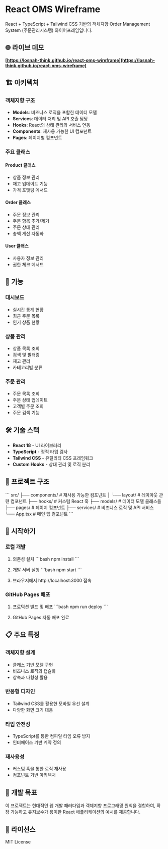 # React OMS Wireframe

React + TypeScript + Tailwind CSS 기반의 객체지향 Order Management System (주문관리시스템) 와이어프레임입니다.

## 🌐 라이브 데모
**[https://losnah-think.github.io/react-oms-wireframe](https://losnah-think.github.io/react-oms-wireframe)**

## 🏗️ 아키텍처

### 객체지향 구조
- **Models**: 비즈니스 로직을 포함한 데이터 모델
- **Services**: 데이터 처리 및 API 호출 담당
- **Hooks**: React의 상태 관리와 서비스 연동
- **Components**: 재사용 가능한 UI 컴포넌트
- **Pages**: 페이지별 컴포넌트

### 주요 클래스

#### Product 클래스
- 상품 정보 관리
- 재고 업데이트 기능
- 가격 포맷팅 메서드

#### Order 클래스  
- 주문 정보 관리
- 주문 항목 추가/제거
- 주문 상태 관리
- 총액 계산 자동화

#### User 클래스
- 사용자 정보 관리
- 권한 체크 메서드

## 🚀 기능

### 대시보드
- 실시간 통계 현황
- 최근 주문 목록
- 인기 상품 현황

### 상품 관리
- 상품 목록 조회
- 검색 및 필터링
- 재고 관리
- 카테고리별 분류

### 주문 관리  
- 주문 목록 조회
- 주문 상태 업데이트
- 고객별 주문 조회
- 주문 검색 기능

## 🛠️ 기술 스택

- **React 18** - UI 라이브러리
- **TypeScript** - 정적 타입 검사
- **Tailwind CSS** - 유틸리티 CSS 프레임워크
- **Custom Hooks** - 상태 관리 및 로직 분리

## 📁 프로젝트 구조

\`\`\`
src/
├── components/          # 재사용 가능한 컴포넌트
│   └── layout/         # 레이아웃 관련 컴포넌트
├── hooks/              # 커스텀 React 훅
├── models/             # 데이터 모델 클래스들
├── pages/              # 페이지 컴포넌트
├── services/           # 비즈니스 로직 및 API 서비스
└── App.tsx             # 메인 앱 컴포넌트
\`\`\`

## 🚀 시작하기

### 로컬 개발

1. 의존성 설치
\`\`\`bash
npm install
\`\`\`

2. 개발 서버 실행
\`\`\`bash
npm start
\`\`\`

3. 브라우저에서 http://localhost:3000 접속

### GitHub Pages 배포

1. 프로덕션 빌드 및 배포
\`\`\`bash
npm run deploy
\`\`\`

2. GitHub Pages 자동 배포 완료

## 📋 주요 특징

### 객체지향 설계
- 클래스 기반 모델 구현
- 비즈니스 로직의 캡슐화
- 상속과 다형성 활용

### 반응형 디자인
- Tailwind CSS를 활용한 모바일 우선 설계
- 다양한 화면 크기 대응

### 타입 안전성
- TypeScript를 통한 컴파일 타임 오류 방지
- 인터페이스 기반 계약 정의

### 재사용성
- 커스텀 훅을 통한 로직 재사용
- 컴포넌트 기반 아키텍처

## 🎯 개발 목표

이 프로젝트는 현대적인 웹 개발 패러다임과 객체지향 프로그래밍 원칙을 결합하여, 확장 가능하고 유지보수가 용이한 React 애플리케이션의 예시를 제공합니다.

## 📝 라이선스

MIT License
